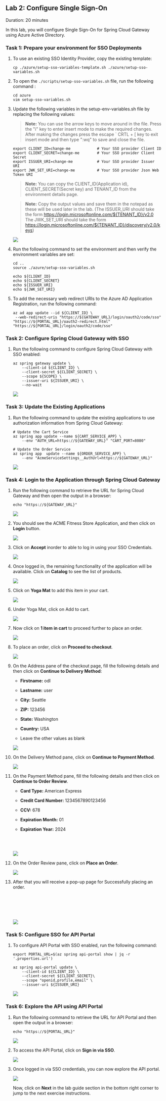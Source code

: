 ## Lab 2: Configure Single Sign-On

Duration: 20 minutes
 
In this lab, you will configure Single Sign-On for Spring Cloud Gateway using Azure Active Directory.

### Task 1: Prepare your environment for SSO Deployments

1. To use an existing SSO Identity Provider, copy the existing template:

   ```shell
   cp ./azure/setup-sso-variables-template.sh ./azure/setup-sso-variables.sh
   ```

1. To open the `./scripts/setup-sso-variables.sh` file, run the following command :

   ```shell
   cd azure
   vim setup-sso-variables.sh
   ```
   
1. Update the following variables in the setup-env-variables.sh file by replacing the following values:
   
   > **Note:** You can use the arrow keys to move around in the file. Press the "i" key to enter insert mode to make the required changes. After making the changes press the escape ` CRTL + [   key to exit insert mode and then type ":wq" to save and close the file.
   > 

   ```shell
   export CLIENT_ID=change-me            # Your SSO provider Client ID
   export CLIENT_SECRET=change-me        # Your SSO provider Client Secret
   export ISSUER_URI=change-me           # Your SSO provider Issuer URI
   export JWK_SET_URI=change-me          # Your SSO provider Json Web Token URI
   ```
   
    >**Note:** You can copy the CLIENT_ID(Application id), CLIENT_SECRET(Secret key) and TENANT_ID from the environment details page.

    >**Note:** Copy the output values and save them in the notepad as these will be used later in the lab. (The ISSUER_URI should take the form https://login.microsoftonline.com/${TENANT_ID}/v2.0 The JWK_SET_URI should take the form https://login.microsoftonline.com/${TENANT_ID}/discovery/v2.0/keys)

   ![](Images/lab2-task1-01-new.png)

1. Run the following command to set the environment and then verify the environment variables are set:

   ```shell
   cd ..
   source ./azure/setup-sso-variables.sh

   echo ${CLIENT_ID}
   echo ${CLIENT_SECRET}
   echo ${ISSUER_URI}
   echo ${JWK_SET_URI}
   ```
  

1. To add the necessary web redirect URIs to the Azure AD Application Registration, run the following command:

   ```shell
   az ad app update --id ${CLIENT_ID} \
    --web-redirect-uris "https://${GATEWAY_URL}/login/oauth2/code/sso" "https://${PORTAL_URL}/oauth2-redirect.html" "https://${PORTAL_URL}/login/oauth2/code/sso"
   ```

 
### Task 2: Configure Spring Cloud Gateway with SSO  

1. Run the following command to configure Spring Cloud Gateway with SSO enabled:

   ```shell
   az spring gateway update \
       --client-id ${CLIENT_ID} \
       --client-secret ${CLIENT_SECRET} \
       --scope ${SCOPE} \
       --issuer-uri ${ISSUER_URI} \
       --no-wait
   ```   

   ![](Images/mjv2-13.png)

### Task 3: Update the Existing Applications 

1. Run the following command to update the existing applications to use authorization information from Spring Cloud Gateway:

   ```shell
   # Update the Cart Service
   az spring app update --name ${CART_SERVICE_APP} \
       --env "AUTH_URL=https://${GATEWAY_URL}" "CART_PORT=8080" 
    
   # Update the Order Service
   az spring app  update --name ${ORDER_SERVICE_APP} \
       --env "AcmeServiceSettings__AuthUrl=https://${GATEWAY_URL}" 
   ```
   ![](Images/mjv2-14-new.png)


### Task 4: Login to the Application through Spring Cloud Gateway 

1. Run the following command to retrieve the URL for Spring Cloud Gateway and then open the output in a browser:

   ```shell
   echo "https://${GATEWAY_URL}"
   ```
   ![](Images/mjv2-10.png)
 
2. You should see the ACME Fitness Store Application, and then click on **Login** button.
   
   ![](Images/gateway-login.png)
   
3. Click on **Accept** inorder to able to log in using your SSO Credentials. 

   ![](Images/mjv2-15.png)
   
4. Once logged in, the remaining functionality of the application will be available. Click on **Catalog** to see the list of products.

   ![](Images/mjv2-34.png)
   
5. Click on **Yoga Mat** to add this item in your cart.  
   
   ![](Images/mjv2-35.png)

6. Under Yoga Mat, click on Add to cart.
   
   ![](Images/mjv2-36.png) 

7. Now click on **1 item in cart** to proceed further to place an order.   
   
   ![](Images/mjv2-37.png)
   
8. To place an order, click on **Proceed to checkout**.
   
   ![](Images/mjv2-38.png)
   
9. On the Address pane of the checkout page, fill the following details and then click on **Continue to Delivery Method**:

    - **Firstname:** odl

    - **Lastname:** user
  
    - **City:** Seattle
  
    - **ZIP:** 123456
  
    - **State:** Washington
  
    - **Country:** USA
  
    - Leave the other values as blank  
  
   
     ![](Images/mjv2-39.png)
   
 
10. On the Delivery Method pane, click on **Continue to Payment Method**.   
   
     ![](Images/mjv2-40.png)
   
11. On the Payment Method pane, fill the following details and then click on **Continue to Order Review**.

    - **Card Type:** American Express
  
    - **Credit Card Number:** 1234567890123456
  
    - **CCV:** 678
  
    - **Expiration Month:** 01
  
    - **Expiration Year:** 2024    
   
       <br>
       <br>
   
     ![](Images/mjv2-41.png)
    
   
12. On the Order Review pane, click on **Place an Order**.   
   
     ![](Images/mjv2-42.png)
   
13. After that you will receive a pop-up page for Successfully placing an order.
  
      <br>
      <br>
      <br>
      <br>
  
     ![](Images/mjv2-43.png)

### Task 5: Configure SSO for API Portal 

1. To configure API Portal with SSO enabled, run the following command:

   ```shell
   export PORTAL_URL=$(az spring api-portal show | jq -r '.properties.url')

   az spring api-portal update \
       --client-id ${CLIENT_ID} \
       --client-secret ${CLIENT_SECRET}\
       --scope "openid,profile,email" \
       --issuer-uri ${ISSUER_URI}
   ```

    ![](Images/mjv2-17-new.png)

### Task 6: Explore the API using API Portal 

1. Run the following command to retrieve the URL for API Portal and then open the output in a browser: 

   ```shell
   echo "https://${PORTAL_URL}"
   ```

    ![](Images/mjv2-16.png)

1. To access the API Portal, click on **Sign in via SSO**. 

    ![](Images/api-login.png)
   
1. Once logged in via SSO credentials, you can now explore the API portal.
   
    ![](Images/mjv2-44.png)
    
    
   Now, click on **Next** in the lab guide section in the bottom right corner to jump to the next exercise instructions.

